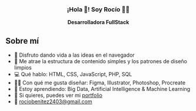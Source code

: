 <p align="center" width="300">
   <h3 align="center">¡Hola 👋! Soy Rocío 👩‍💻</h3>
</p>
<p align="center"><strong>Desarrolladora FullStack</strong><br /></p>


Sobre mí
--------
- 🧠 Disfruto dando vida a las ideas en el navegador
- 🎨 Me atrae la estructura de contenido simples y los patrones de diseño limpios
- 💻 Qué hablo: HTML, CSS, JavaScript, PHP, SQL
- ✍🏻 Con qué me gusta diseñar: Figma, Illustrator, Photoshop, Procreate
- 🌱 Estoy aprendiendo: Big Data, Artificial Intelligence & Machine Learning
- 💎 Si quieres, puedes ver mi [portfolio](https://portfolio-rociobenitez.vercel.app/)
- 📩 rociobenitez2403@gmail.com
